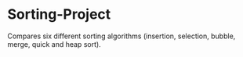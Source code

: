 # Sorting-Project
Compares six different sorting algorithms (insertion, selection, bubble, merge, quick and heap sort).
